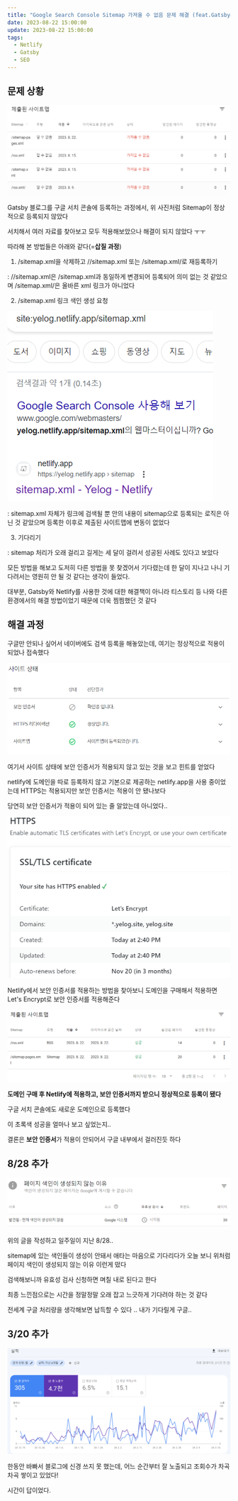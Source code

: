 ```yaml
---
title: "Google Search Console Sitemap 가져올 수 없음 문제 해결 (feat.Gatsby&Netlify)"
date: 2023-08-22 15:00:00
update: 2023-08-22 15:00:00
tags:
  - Netlify
  - Gatsby
  - SEO
---
```


## 문제 상황

![](image.png)

Gatsby 블로그를 구글 서치 콘솔에 등록하는 과정에서, 위 사진처럼 Sitemap이 정상적으로 등록되지 않았다

서치해서 여러 자료를 찾아보고 모두 적용해보았으나 해결이 되지 않았다 ㅜㅜ

따라해 본 방법들은 아래와 같다(=**삽질 과정**)

1. /sitemap.xml을 삭제하고 //sitemap.xml 또는 /sitemap.xml/로 재등록하기

: //sitemap.xml은 /sitemap.xml과 동일하게 변경되어 등록되어 의미 없는 것 같았으며 /sitemap.xml/은 올바른 xml 링크가 아니었다

2. /sitemap.xml 링크 색인 생성 요청

![](image-1.png)

: sitemap.xml 자체가 링크에 검색될 뿐 안의 내용이 sitemap으로 등록되는 로직은 아닌 것 같았으며 등록한 이후로 제출된 사이트맵에 변동이 없었다

3. 기다리기

: sitemap 처리가 오래 걸리고 길게는 세 달이 걸려서 성공된 사례도 있다고 보았다

모든 방법을 해보고 도저히 다른 방법을 못 찾겠어서 기다렸는데 한 달이 지나고 나니 기다려서는 영원히 안 될 것 같다는 생각이 들었다.

대부분, Gatsby와 Netlify를 사용한 것에 대한 해결책이 아니라 티스토리 등 나와 다른 환경에서의 해결 방법이었기 때문에 더욱 찜찜했던 것 같다

## 해결 과정

구글만 안되나 싶어서 네이버에도 검색 등록을 해놓았는데, 여기는 정상적으로 적용이 되었나 접속했다

![](image-2.png)

여기서 사이트 상태에 보안 인증서가 적용되지 않고 있는 것을 보고 힌트를 얻었다

netlify에 도메인을 따로 등록하지 않고 기본으로 제공하는 netlify.app을 사용 중이었는데 HTTPS는 적용되지만 보안 인증서는 적용이 안 됐나보다

당연히 보안 인증서가 적용이 되어 있는 줄 알았는데 아니었다..

![](image-3.png)

Netlify에서 보안 인증서를 적용하는 방법을 찾아보니 도메인을 구매해서 적용하면 Let's Encrypt로 보안 인증서를 적용해준다

![](image-4.png)

**도메인 구매 후 Netlify에 적용하고, 보안 인증서까지 받으니 정상적으로 등록이 됐다**

구글 서치 콘솔에도 새로운 도메인으로 등록했다

이 초록색 성공을 얼마나 보고 싶었는지..

결론은 **보안 인증서**가 적용이 안되어서 구글 내부에서 걸러진듯 하다

## 8/28 추가

![](image-5.png)

위의 글을 작성하고 일주일이 지난 8/28..

sitemap에 있는 색인들이 생성이 안돼서 애타는 마음으로 기다리다가 오늘 보니 위처럼 페이지 색인이 생성되지 않는 이유 이런게 떴다

검색해보니까 유효성 검사 신청하면 며칠 내로 된다고 한다

최종 느낀점으로는 시간을 정말정말 오래 잡고 느긋하게 기다려야 하는 것 같다

전세계 구글 처리량을 생각해보면 납득할 수 있다 .. 내가 기다릴게 구글..

## 3/20 추가

![](image-6.png)

한동안 바빠서 블로그에 신경 쓰지 못 했는데, 어느 순간부터 잘 노출되고 조회수가 차곡차곡 쌓이고 있었다!

시간이 답이었다.


